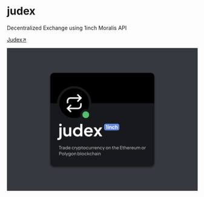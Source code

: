 # judex
 Decentralized Exchange using 1inch Moralis API

 [Judex↗️](https://judex1.netlify.app/)

![judex](./cover.png)
